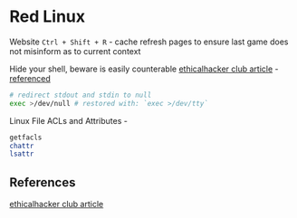 # Red Linux

Website 
`Ctrl + Shift + R` - cache refresh pages to ensure last game does not misinform as to current context


Hide your shell, beware is easily counterable [ethicalhacker club article](https://ethicalhackers.club/hack-the-box-battlegrounds-cyber-mayhem-attack-defense-review-strategies-tips-and-tricks/) - [referenced](https://askubuntu.com/questions/859501/how-to-hide-all-command-output-with-zsh-and-bash/860230#860230)
```bash
# redirect stdout and stdin to null 
exec >/dev/null # restored with: `exec >/dev/tty`
```

Linux File ACLs and Attributes - 
```bash
getfacls
chattr
lsattr
```


## References

[ethicalhacker club article](https://ethicalhackers.club/hack-the-box-battlegrounds-cyber-mayhem-attack-defense-review-strategies-tips-and-tricks/)